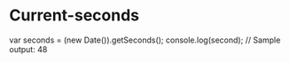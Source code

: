 # Current-seconds

var seconds = (new Date()).getSeconds();
console.log(second);
// Sample output: 48
